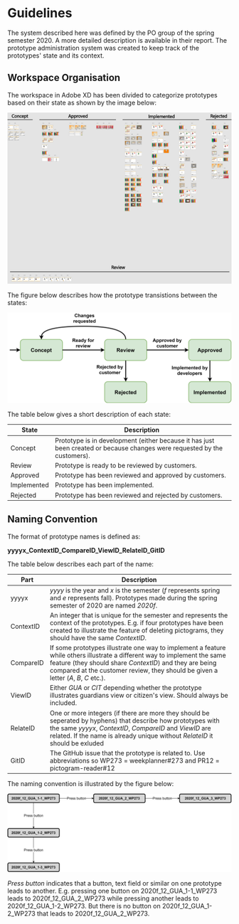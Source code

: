 # Guidelines

The system described here was defined by the PO group of the spring semester 2020.
A more detailed description is available in their report. The prototype administration
system was created to keep track of the prototypes' state and its context.

## Workspace Organisation

The workspace in Adobe XD has been divided to categorize prototypes based on their
state as shown by the image below:

![AdobeXDWorkspace](./images/AdobeXDWorkspace.png)

The figure below describes how the prototype transistions between the states:

![PrototypeStates](./images/PrototypeStates.png)

The table below gives a short description of each state:

| **State**   | **Description**                                                                                                           |
|-------------|---------------------------------------------------------------------------------------------------------------------------|
| Concept     | Prototype is in development (either because it has just been created or because changes were requested by the customers). |
| Review      | Prototype is ready to be reviewed by customers.                                                                           |
| Approved    | Prototype has been reviewed and approved by customers.                                                                    |
| Implemented | Prototype has been implemented.                                                                                           |
| Rejected    | Prototype has been reviewed and rejected by customers.                                                                    |

## Naming Convention

The format of prototype names is defined as:

<p><strong>yyyyx_ContextID_CompareID_ViewID_RelateID_GitID</strong></P>

The table below describes each part of the name:

| **Part**  | **Description** |
|-----------|-----------------|
| yyyyx     | *yyyy* is the year and *x* is the semester (*f* represents spring and *e* represents fall). Prototypes made during the spring semester of 2020 are named *2020f*. |
| ContextID | An integer that is unique for the semester and represents the context of the prototypes. E.g. if four prototypes have been created to illustrate the feature of deleting pictograms, they should have the same *ContextID*. |
| CompareID | If some prototypes illustrate one way to implement a feature while others illustrate a different way to implement the same feature (they should share *ContextID*) and they are being compared at the customer review, they should be given a letter (*A*, *B*, *C* etc.). |
| ViewID    | Either *GUA* or *CIT* depending whether the prototype illustrates guardians view or citizen's view. Should always be included. |
| RelateID  | One or more integers (if there are more they should be seperated by hyphens) that describe how prototypes with the same *yyyyx*, *ContextID*, *CompareID* and *ViewID* are related. If the name is already unique without *RelateID* it should be exluded |
| GitID     | The GitHub issue that the prototype is related to. Use abbreviations so WP273 = weekplanner#273 and PR12 = pictogram-reader#12 |

The naming convention is illustrated by the figure below:

![PrototypeNamingIllustration](./images/PrototypeNamingIllustration.png)

*Press button* indicates that a button, text field or similar on one prototype leads
to another. E.g. pressing one button on 2020f_12_GUA_1-1_WP273 leads to 2020f_12_GUA_2_WP273
while pressing another leads to 2020f_12_GUA_1-2_WP273. But there is no button on
2020f_12_GUA_1-2_WP273 that leads to 2020f_12_GUA_2_WP273.
